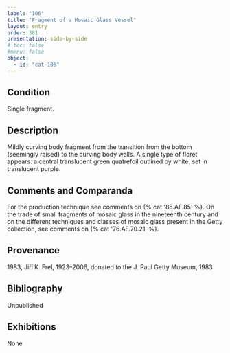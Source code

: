```yaml
---
label: "106"
title: "Fragment of a Mosaic Glass Vessel"
layout: entry
order: 381
presentation: side-by-side
# toc: false
#menu: false 
object:
  - id: "cat-106"
---
```


## Condition

Single fragment.

## Description

Mildly curving body fragment from the transition from the bottom (seemingly raised) to the curving body walls. A single type of floret appears: a central translucent green quatrefoil outlined by white, set in translucent purple.

## Comments and Comparanda

For the production technique see comments on {% cat '85.AF.85' %}. On the trade of small fragments of mosaic glass in the nineteenth century and on the different techniques and classes of mosaic glass present in the Getty collection, see comments on {% cat '76.AF.70.21' %}.

## Provenance

1983, Jiří K. Frel, 1923–2006, donated to the J. Paul Getty Museum, 1983

## Bibliography

Unpublished

## Exhibitions

None
